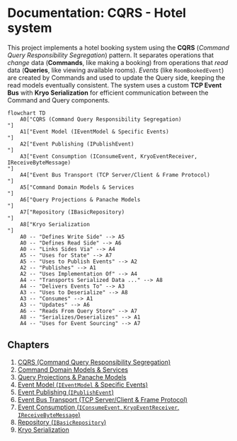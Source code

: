 # Documentation: CQRS - Hotel system

This project implements a hotel booking system using the **CQRS** (*Command Query Responsibility Segregation*) pattern.
It separates operations that *change* data (**Commands**, like making a booking) from operations that *read* data (**Queries**, like viewing available rooms).
*Events* (like `RoomBookedEvent`) are created by Commands and used to update the Query side, keeping the read models eventually consistent.
The system uses a custom **TCP Event Bus** with **Kryo Serialization** for efficient communication between the Command and Query components.

```mermaid
flowchart TD
    A0["CQRS (Command Query Responsibility Segregation)
"]
    A1["Event Model (IEventModel & Specific Events)
"]
    A2["Event Publishing (IPublishEvent)
"]
    A3["Event Consumption (IConsumeEvent, KryoEventReceiver, IReceiveByteMessage)
"]
    A4["Event Bus Transport (TCP Server/Client & Frame Protocol)
"]
    A5["Command Domain Models & Services
"]
    A6["Query Projections & Panache Models
"]
    A7["Repository (IBasicRepository)
"]
    A8["Kryo Serialization
"]
    A0 -- "Defines Write Side" --> A5
    A0 -- "Defines Read Side" --> A6
    A0 -- "Links Sides Via" --> A4
    A5 -- "Uses for State" --> A7
    A5 -- "Uses to Publish Events" --> A2
    A2 -- "Publishes" --> A1
    A2 -- "Uses Implementation Of" --> A4
    A4 -- "Transports Serialized Data ..." --> A8
    A4 -- "Delivers Events To" --> A3
    A3 -- "Uses to Deserialize" --> A8
    A3 -- "Consumes" --> A1
    A3 -- "Updates" --> A6
    A6 -- "Reads From Query Store" --> A7
    A8 -- "Serializes/Deserializes" --> A1
    A4 -- "Uses for Event Sourcing" --> A7
```

## Chapters

1. [CQRS (Command Query Responsibility Segregation)
](01_cqrs__command_query_responsibility_segregation__.md)
2. [Command Domain Models & Services
](02_command_domain_models___services_.md)
3. [Query Projections & Panache Models
](03_query_projections___panache_models_.md)
4. [Event Model (`IEventModel` & Specific Events)
](04_event_model___ieventmodel____specific_events__.md)
5. [Event Publishing (`IPublishEvent`)
](05_event_publishing___ipublishevent___.md)
6. [Event Bus Transport (TCP Server/Client & Frame Protocol)
](06_event_bus_transport__tcp_server_client___frame_protocol__.md)
7. [Event Consumption (`IConsumeEvent`, `KryoEventReceiver`, `IReceiveByteMessage`)
](07_event_consumption___iconsumeevent____kryoeventreceiver____ireceivebytemessage___.md)
8. [Repository (`IBasicRepository`)
](08_repository___ibasicrepository___.md)
9. [Kryo Serialization
](09_kryo_serialization_.md)
